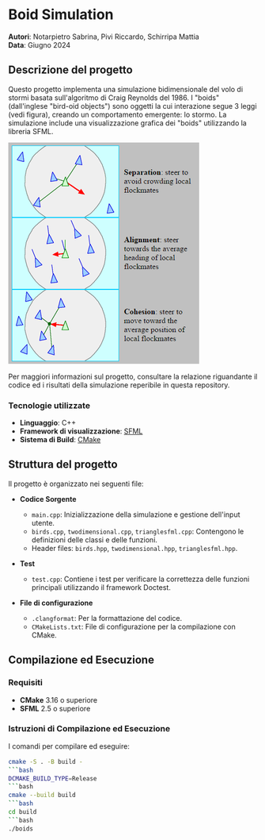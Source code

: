 # Boid Simulation

**Autori**: Notarpietro Sabrina, Pivi Riccardo, Schirripa Mattia  
**Data**: Giugno 2024  

## Descrizione del progetto

Questo progetto implementa una simulazione bidimensionale del volo di stormi basata sull'algoritmo di Craig Reynolds del 1986. I "boids" (dall'inglese "bird-oid objects") sono oggetti la cui interazione segue 3 leggi (vedi figura), creando un comportamento emergente: lo stormo. La simulazione include una visualizzazione grafica dei "boids" utilizzando la libreria SFML.

![le 3 leggi dei boids](./boids_laws.png)

Per maggiori informazioni sul progetto,
consultare la relazione riguandante il codice ed i risultati della simulazione reperibile in questa repository.

### Tecnologie utilizzate
- **Linguaggio**: C++
- **Framework di visualizzazione**: [SFML](https://www.sfml-dev.org/)
- **Sistema di Build**: [CMake](https://cmake.org/)

## Struttura del progetto

Il progetto è organizzato nei seguenti file:

- **Codice Sorgente**
  - `main.cpp`: Inizializzazione della simulazione e gestione dell'input utente.
  - `birds.cpp`, `twodimensional.cpp`, `trianglesfml.cpp`: Contengono le definizioni delle classi e delle funzioni.
  - Header files: `birds.hpp`, `twodimensional.hpp`, `trianglesfml.hpp`.

- **Test**
  - `test.cpp`: Contiene i test per verificare la correttezza delle funzioni principali utilizzando il framework Doctest.

- **File di configurazione**
  - `.clangformat`: Per la formattazione del codice.
  - `CMakeLists.txt`: File di configurazione per la compilazione con CMake.

## Compilazione ed Esecuzione

### Requisiti
- **CMake** 3.16 o superiore
- **SFML** 2.5 o superiore

### Istruzioni di Compilazione ed Esecuzione
I comandi per compilare ed eseguire:
   ```bash
   cmake -S . -B build -
   ```bash
DCMAKE_BUILD_TYPE=Release
  ```bash
   cmake --build build
 ```bash
cd build
```bash
./boids


